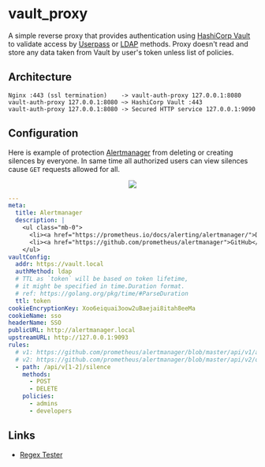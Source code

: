 # vault_proxy

A simple reverse proxy that provides authentication using [HashiCorp Vault](https://www.vaultproject.io) to validate access by [Userpass](https://www.vaultproject.io/docs/auth/userpass.html) or [LDAP](https://www.vaultproject.io/docs/auth/ldap.html) methods. Proxy doesn't read and store any data taken from Vault by user's token unless list of policies.

## Architecture

```
Nginx :443 (ssl termination)    -> vault-auth-proxy 127.0.0.1:8080
vault-auth-proxy 127.0.0.1:8080 ~> HashiCorp Vault :443
vault-auth-proxy 127.0.0.1:8080 -> Secured HTTP service 127.0.0.1:9090
```

## Configuration

Here is example of protection [Alertmanager](https://prometheus.io/docs/alerting/alertmanager/) from deleting or creating silences by everyone. In same time all authorized users can view silences cause `GET` requests allowed for all.

<p align="center">
  <img src="http://shot.weburg.ru/leo/t6ere-l0uzp.png">
</p>

```yaml
---
meta:
  title: Alertmanager
  description: |
    <ul class="mb-0">
      <li><a href="https://prometheus.io/docs/alerting/alertmanager/">Documentation</a></li>
      <li><a href="https://github.com/prometheus/alertmanager">GitHub</a></li>
    </ul>
vaultConfig:
  addr: https://vault.local
  authMethod: ldap
  # TTL as `token` will be based on token lifetime,
  # it might be specified in time.Duration format.
  # ref: https://golang.org/pkg/time/#ParseDuration
  ttl: token
cookieEncryptionKey: Xoo6eiquai3oow2uBaejai8itah8eeMa
cookieName: sso
headerName: SSO
publicURL: http://alertmanager.local
upstreamURL: http://127.0.0.1:9093
rules:
  # v1: https://github.com/prometheus/alertmanager/blob/master/api/v1/api.go#L132
  # v2: https://github.com/prometheus/alertmanager/blob/master/api/v2/openapi.yaml
  - path: /api/v[1-2]/silence
    methods:
      - POST
      - DELETE
    policies:
      - admins
      - developers
```

## Links

* [Regex Tester](https://regex-golang.appspot.com/assets/html/index.html)
